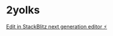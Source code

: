 # 2yolks

[Edit in StackBlitz next generation editor ⚡️](https://stackblitz.com/~/github.com/lsendel/2yolks)
